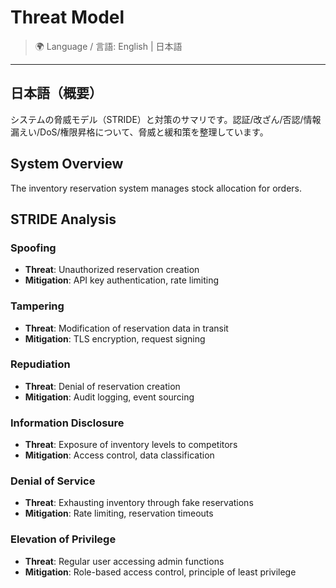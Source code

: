# Threat Model

> 🌍 Language / 言語: English | 日本語

---

## 日本語（概要）

システムの脅威モデル（STRIDE）と対策のサマリです。認証/改ざん/否認/情報漏えい/DoS/権限昇格について、脅威と緩和策を整理しています。

## System Overview
The inventory reservation system manages stock allocation for orders.

## STRIDE Analysis

### Spoofing
- **Threat**: Unauthorized reservation creation
- **Mitigation**: API key authentication, rate limiting

### Tampering
- **Threat**: Modification of reservation data in transit
- **Mitigation**: TLS encryption, request signing

### Repudiation
- **Threat**: Denial of reservation creation
- **Mitigation**: Audit logging, event sourcing

### Information Disclosure
- **Threat**: Exposure of inventory levels to competitors
- **Mitigation**: Access control, data classification

### Denial of Service
- **Threat**: Exhausting inventory through fake reservations
- **Mitigation**: Rate limiting, reservation timeouts

### Elevation of Privilege
- **Threat**: Regular user accessing admin functions
- **Mitigation**: Role-based access control, principle of least privilege

